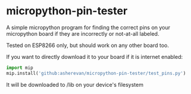 # micropython-pin-tester

A simple micropython program for finding the correct pins on your micropython board if they are incorrectly or not-at-all labeled.

Tested on ESP8266 only, but should work on any other board too.

If you want to directly download it to your board if it is internet enabled:
```python
import mip
mip.install('github:asherevan/micropython-pin-tester/test_pins.py')
```
It will be downloaded to /lib on your device's filesystem
